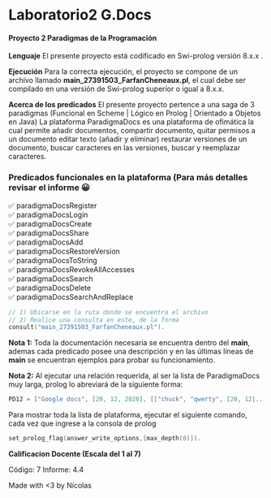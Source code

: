 # Laboratorio2 G.Docs

#### Proyecto 2 Paradigmas de la Programación

**Lenguaje**
El presente proyecto está codificado en Swi-prolog versión 8.x.x .

**Ejecución**
Para la correcta ejecución, el proyecto se compone de un archivo llamado **main_27391503_FarfanCheneaux.pl**, el cual debe ser compilado en una versión de Swi-prolog superior o igual a 8.x.x.

**Acerca de los predicados**
El presente proyecto pertence a una saga de 3 paradigmas (Funcional en Scheme | Lógico en Prolog | Orientado a Objetos en Java)
La plataforma ParadigmaDocs es una plataforma de ofimática la cual permite añadir documentos, compartir documento, quitar permisos a un documento editar texto (añadir y eliminar) restaurar versiones de un documento, buscar caracteres en las versiones, buscar y reemplazar caracteres.

### Predicados funcionales en la plataforma (Para más detalles revisar el informe 😀
✅ paradigmaDocsRegister<br/>
✅ paradigmaDocsLogin<br/>
✅ paradigmaDocsCreate<br/>
✅ paradigmaDocsShare<br/>
✅ paradigmaDocsAdd <br/>
✅ paradigmaDocsRestoreVersion<br/>
✅ paradigmaDocsToString<br/>
✅ paradigmaDocsRevokeAllAccesses <br/>
✅ paradigmaDocsSearch<br/>
✅ paradigmaDocsDelete<br/>
✅ paradigmaDocsSearchAndReplace<br/>

```cpp
// 1) Ubicarse en la ruta donde se encuentra el archivo
// 2) Realice una consulta en este, de la forma
consult("main_27391503_FarfanCheneaux.pl").
```

**Nota 1:** Toda la documentación necesaria se encuentra dentro del **main**, ademas cada predicado posee una descripción y en las últimas líneas de **main** se encuentran ejemplos para probar su funcionamiento.

**Nota 2:** Al ejecutar una relación requerida, al ser la lista de ParadigmaDocs muy larga, prolog lo abreviará de la siguiente forma:

```cpp
PD12 = ["Google docs", [20, 12, 2020], [["chuck", "qwerty", [20, 12|...]], ["saul", "1234", [29|...]], ["kim", "4321", [...|...]]], [], [[0, "chuck", "DocChuck"|...], [1, "saul"|...], [2|...], [...|...]]].
```
Para mostrar toda la lista de plataforma, ejecutar el siguiente comando, cada vez que ingrese a la consola de prolog
```cpp
set_prolog_flag(answer_write_options,[max_depth(0)]).
```

**Calificacion Docente (Escala del 1 al 7)**

Código: 7
Informe: 4.4

Made with <3 by Nícolas
